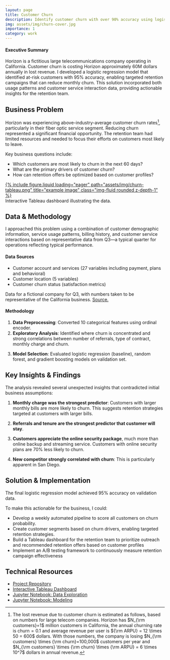 ```yaml
---
layout: page
title: Customer Churn
description: Identify customer churn with over 90% accuracy using logistic regression
img: assets/img/churn-cover.jpg
importance: 1
category: work
---
```



<div class="alert alert-info"><h4>Executive Summary</h4><p>
Horizon is a fictitious large telecommunications company operating in California. Customer churn is costing Horizon approximately 60M dollars annually in lost revenue. I developed a logistic regression model that identified at-risk customers with 95% accuracy, enabling targeted retention campaigns that can reduce monthly churn. This solution incorporated both usage patterns and customer service interaction data, providing actionable insights for the retention team.
</p></div>

<!-- 
Data and analysis: Dropbox/codes/jupyter/data-science/kaggle/telco-customer-churn
Order-of-magnitude telecom estimates: /Dropbox/codes/mathematica/data science/customer churn.nb 
-->




## Business Problem

Horizon was experiencing above-industry-average customer churn rates[^1], particularly in their fiber optic service segment. Reducing churn represented a significant financial opportunity. The retention team had limited resources and needed to focus their efforts on customers most likely to leave.

Key business questions include:

- Which customers are most likely to churn in the next 60 days?
- What are the primary drivers of customer churn?
- How can retention offers be optimized based on customer profiles?



<div class="row">
    <div class="col-sm mt-3 mt-md-0">
     <a href="https://public.tableau.com/views/TableauEDA_17293880396620/Customerchurn?:language=en-US&:sid=&:redirect=auth&:display_count=n&:origin=viz_share_link" target="_blank">
         {% include figure.liquid loading="eager" path="assets/img/churn-tableau.png" title="example image" class="img-fluid rounded z-depth-1" %}
     </a>
    </div>
</div>
<div class="caption">
Interactive Tableau dashboard illustrating the data.
</div>




## Data & Methodology

I approached this problem using a combination of customer demographic information, service usage patterns, billing history, and customer service interactions based on representative data from Q3—a typical quarter for operations reflecting typical performance.

#### Data Sources

- Customer account and services (27 variables including payment, plans and behavioral)
- Customer location (5 variables)
- Customer churn status (satisfaction metrics)

Data for a fictional company for Q3, with numbers taken to be representative of the California business. [Source.](https://accelerator.ca.analytics.ibm.com/bi/?perspective=authoring&pathRef=.public_folders%2FIBM%2BAccelerator%2BCatalog%2FContent%2FDAT00148&id=i9710CF25EF75468D95FFFC7D57D45204&objRef=i9710CF25EF75468D95FFFC7D57D45204&action=run&format=HTML&cmPropStr=%7B%22id%22%3A%22i9710CF25EF75468D95FFFC7D57D45204%22%2C%22type%22%3A%22reportView%22%2C%22defaultName%22%3A%22DAT00148%22%2C%22permissions%22%3A%5B%22execute%22%2C%22read%22%2C%22traverse%22%5D%7D)

#### Methodology

1. **Data Preprocessing**: Converted 10 categorical features using ordinal encoder.
1. **Exploratory Analysis**: Identified where churn is concentrated and strong correlations between number of referrals, type of contract, monthly charge and churn.
<!--2. **Feature Engineering**: Created 14 derived features including service call frequency, payment irregularity scores, and usage volatility metrics-->
3. **Model Selection**: Evaluated logistic regression (baseline), random forest, and gradient boosting models on validation set.
<!--4. **Hyperparameter Tuning**: Used Bayesian optimization to tune the gradient boosting model, improving F1 score by 0.07-->





## Key Insights & Findings

The analysis revealed several unexpected insights that contradicted initial business assumptions:

<!--
TODO: quantify the impact of charge, e.g. 10% larger bill => 45% higher churn rate

70% below: odds ratio exp(beta) given beta=-1.4 for corresponding feature
-->

1. **Monthly charge was the strongest predictor**: Customers with larger monthly bills are more likely to churn. This suggests retention strategies targeted at customers with larger bills.

2. **Referrals and tenure are the strongest predictor that customer will stay**.

3. **Customers appreciate the online security package**, much more than online backup and streaming service. Customers with online security plans are 70% less likely to churn.

4. **New competitor strongly correlated with churn**: This is particularly apparent in San Diego.





## Solution & Implementation

The final logistic regression model achieved 95% accuracy on validation data.

<!-- 
- 0.83 F1 score (balancing precision and recall)
- 0.91 AUC-ROC score
-->

To make this actionable for the business, I could:
- Develop a weekly automated pipeline to score all customers on churn probability.
- Create customer segments based on churn drivers, enabling targeted retention strategies.
- Build a Tableau dashboard for the retention team to prioritize outreach and recommended retention offers based on customer profiles
- Implement an A/B testing framework to continuously measure retention campaign effectiveness



<!--
## Business Impact

After 4 months of implementation:

- **23% reduction** in overall churn rate (from 7.2% to 5.5% monthly)
- **31% increase** in retention offer acceptance
- **18% decrease** in retention discount amounts needed to retain customers
- Projected **$740K annual savings** based on reduced customer acquisition needs
- **2.8X ROI** on retention program costs


## Lessons 

This project highlighted several important learnings:

- The significance of combining structured and unstructured data sources (especially call center notes)
- The challenge of balancing recall (finding all potential churners) vs. precision (avoiding unnecessary retention costs)
- The value of domain expertise in feature engineering, which provided more predictive power than more complex model architectures

If I were to redo this project, I would:
1. Incorporate NLP analysis of customer service transcripts earlier
2. Develop separate models for different customer segments
3. Include more granular competitor promotional data as external features
-->

## Technical Resources

- [Project Repository](https://github.com/rsnemmen/telco-churn)
- [Interactive Tableau Dashboard](https://public.tableau.com/views/TableauEDA_17293880396620/Customerchurn?:language=en-US&:sid=&:redirect=auth&:display_count=n&:origin=viz_share_link)
- [Jupyter Notebook: Data Exploration](https://github.com/rsnemmen/telco-churn/blob/9991af96ae1d4642492b24a26881089559a9ffb4/notebooks/eda.ipynb)
- [Jupyter Notebook: Modeling](https://github.com/rsnemmen/telco-churn/blob/9991af96ae1d4642492b24a26881089559a9ffb4/notebooks/model.ipynb)

[^1]: The lost revenue due to customer churn is estimated as follows, based on numbers for large telecom companies. Horizon has $N_{\rm customers}=1$ million customers in California, the annual churning rate is churn$=0.1$ and average revenue per user is ${\rm ARPU} = 12 \times 50 = 600$ dollars. With those numbers, the company is losing $N_{\rm customers} \times {\rm churn}=100,000$ customers per year and $N_{\rm customers} \times {\rm churn} \times {\rm ARPU} = 6 \times 10^7$ dollars in annual revenue.
